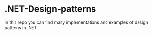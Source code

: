 # .NET-Design-patterns
In this repo you can find many implementations and examples of design patterns in .NET
